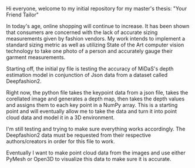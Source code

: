 Hi everyone, welcome to my initial repository for my master's thesis: "Your Friend Tailor"

In today's age, online shopping will continue to increase. 
It has been shown that consumers are concerned with the lack of accurate sizing measurements given by fashion vendors.
My work intends to implement a standard sizing metric as well as utilizing State of the Art computer vision technology
to take one photo of a person and accurately gauge their garment measurements.

Starting off, the initial py file is testing the accuracy of MiDaS's depth estimation model in conjunction of
Json data from a dataset called Deepfashion2.

Right now, the python file takes the keypoint data from a json file, takes the corellated image and generates a depth map, then
takes the depth values and assigns them to each key point in a NumPy array. This is a starting point and will eventually allow me to 
take the data and turn it into point cloud data and model it in a 3D environment.

I'm still testing and trying to make sure everything works accordingly. 
The Deepfashion2 data must be requested from their respective authors/creators in order for this file to work.

Eventually I want to make point cloud data from the images and use either PyMesh or Open3D to visualize this data to make sure it is accurate.
